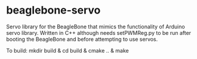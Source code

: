 beaglebone-servo
================

Servo library for the BeagleBone that mimics the functionality of Arduino servo library. 
Written in C++ although needs setPWMReg.py to be run after booting the BeagleBone and before attempting to use servos.

To build: 
mkdir build & cd build & cmake .. & make
